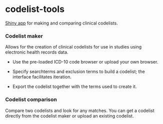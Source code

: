# codelist-tools

[Shiny app](https://julian-matthewman.shinyapps.io/codelist-tools/) for making and comparing clinical codelists.

### Codelist maker

Allows for the creation of clinical codelists for use in studies using electronic health records data.

-   Use the pre-loaded ICD-10 code browser or upload your own browser.

-   Specify searchterms and exclusion terms to build a codelist; the interface facilitates iteration.

-   Export the codelist together with the terms used to create it.

### Codelist comparison

Compare two codelists and look for any matches. You can get a codelist directly from the codelist maker or upload an existing codelist.
